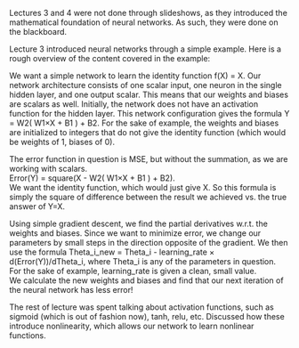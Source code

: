Lectures 3 and 4 were not done through slideshows, as they introduced the mathematical foundation of neural networks. As such, they were done on the blackboard.

Lecture 3 introduced neural networks through a simple example.  Here is a rough overview of the content covered in the example:

We want a simple network to learn the identity function f(X) = X.
Our network architecture consists of one scalar input, one neuron in the single hidden layer, and one output scalar.  This means that our weights and biases are scalars as well.  Initially, the network does not have an activation function for the hidden layer.
This network configuration gives the formula Y = W2( W1×X + B1 ) + B2.
For the sake of example, the weights and biases are initialized to integers that do not give the identity function (which would be weights of 1, biases of 0).

The error function in question is MSE, but without the summation, as we are working with scalars.  
Error(Y) = square(X - W2( W1×X + B1 ) + B2).  
We want the identity function, which would just give X.  So this formula is simply the square of difference between the result we achieved vs. the true answer of Y=X.

Using simple gradient descent, we find the partial derivatives w.r.t. the weights and biases.  Since we want to minimize error, we change our parameters by small steps in the direction opposite of the gradient.
We then use the formula Theta_i_new = Theta_i - learning_rate × d(Error(Y))/dTheta_i, where Theta_i is any of the parameters in question.  For the sake of example, learning_rate is given a clean, small value.  
We calculate the new weights and biases and find that our next iteration of the neural network has less error!

The rest of lecture was spent talking about activation functions, such as sigmoid (which is out of fashion now), tanh, relu, etc.  Discussed how these introduce nonlinearity, which allows our network to learn nonlinear functions.

